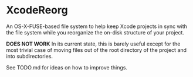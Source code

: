 XcodeReorg
==========

An OS-X-FUSE-based file system to help keep Xcode projects in sync with the file system while you reorganize the on-disk structure of your project.

**DOES NOT WORK** In its current state, this is barely useful except for the most trivial case of moving files out of the root directory of the project and into subdirectories.

See TODO.md for ideas on how to improve things.
